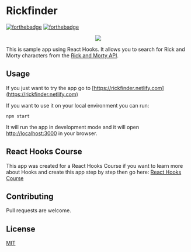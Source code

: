 # Rickfinder

[![forthebadge](https://forthebadge.com/images/badges/fuck-it-ship-it.svg)](https://forthebadge.com)
[![forthebadge](https://forthebadge.com/images/badges/made-with-javascript.svg)](https://forthebadge.com)

<p align="center">
    <img src="https://media.giphy.com/media/7XAOncz2Y4BZqRuR7i/source.gif">
</p>

This is sample app using React Hooks. It allows you to search for Rick and Morty characters from the [Rick and Morty API](https://rickandmortyapi.com/).

## Usage

If you just want to try the app go to [https://rickfinder.netlify.com](https://rickfinder.netlify.com)

If you want to use it on your local environment you can run:

`npm start`

It will run the app in development mode and it will open [http://localhost:3000](http://localhost:3000) in your browser.

## React Hooks Course

This app was created for a React Hooks Course if you want to learn more about Hooks and create this app step by step then go here: [React Hooks Course](https://courses.carlosmafla.com/courses/react-hooks)

## Contributing

Pull requests are welcome.

## License

[MIT](https://choosealicense.com/licenses/mit/)
